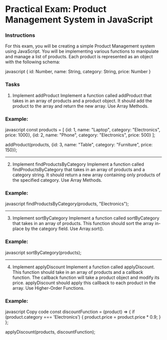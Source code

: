 # Practical Exam: Product Management System in JavaScript
### Instructions
For this exam, you will be creating a simple Product Management system using JavaScript. You will be implementing various functions to manipulate and manage a list of products. Each product is represented as an object with the following schema:

javascript
{
  id: Number,
  name: String,
  category: String,
  price: Number
}

### Tasks
1. Implement addProduct
Implement a function called addProduct that takes in an array of products and a product object. It should add the product to the array and return the new array. Use Array Methods.

### Example:

javascript
const products = [
  {id: 1, name: "Laptop", category: "Electronics", price: 1000},
  {id: 2, name: "Phone", category: "Electronics", price: 500}
];

addProduct(products, {id: 3, name: "Table", category: "Furniture", price: 150});

---

2. Implement findProductsByCategory
Implement a function called findProductsByCategory that takes in an array of products and a category string. It should return a new array containing only products of the specified category. Use Array Methods.

### Example:

javascript
findProductsByCategory(products, "Electronics");

---

3. Implement sortByCategory
Implement a function called sortByCategory that takes in an array of products. This function should sort the array in-place by the category field. Use Array.sort().

### Example:

javascript
sortByCategory(products);

---

4. Implement applyDiscount
Implement a function called applyDiscount. This function should take in an array of products and a callback function. The callback function will take a product object and modify its price. applyDiscount should apply this callback to each product in the array. Use Higher-Order Functions.

### Example:

javascript
Copy code
const discountFunction = (product) => {
  if (product.category === 'Electronics') {
    product.price = product.price * 0.9;
  }
};

applyDiscount(products, discountFunction);